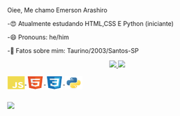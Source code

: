 Oiee, Me chamo Emerson Arashiro 

-😍 Atualmente estudando HTML,CSS E Python (iniciante)

-😄 Pronouns: he/him

-🥰 Fatos sobre mim: Taurino/2003/Santos-SP  

<div align="center">
  <a href="https://github.com/EmersonArashiro">
  <img height="180em" src="https://github-readme-stats.vercel.app/api?username=EmersonArashiro&show_icons=true&theme=algolia&include_all_commits=true&count_private=true"/>
  <img height="180em" src="https://github-readme-stats.vercel.app/api/top-langs/?username=EmersonArashiro&layout=compact&langs_count=7&theme=algolia"/>
</div> 
<div style="display: inline_block"><br>
  <img align="center" alt="Emerson-Js" height="30" width="40" src="https://raw.githubusercontent.com/devicons/devicon/master/icons/javascript/javascript-plain.svg">
  <img align="center" alt="Emerson-HTML" height="30" width="40" src="https://raw.githubusercontent.com/devicons/devicon/master/icons/html5/html5-original.svg">
  <img align="center" alt="Emerson-CSS" height="30" width="40" src="https://raw.githubusercontent.com/devicons/devicon/master/icons/css3/css3-original.svg">
  <img align="center" alt="Emerson-Python" height="30" width="40" src="https://raw.githubusercontent.com/devicons/devicon/master/icons/python/python-original.svg">
</div>
  
  ##
  <div>
       <a href = "mailto:emersonjob7@gmail.com"><img src="https://img.shields.io/badge/-Gmail-%23333?style=for-the-badge&logo=gmail&logoColor=white" target="_blank"></a>
  
  </div>
